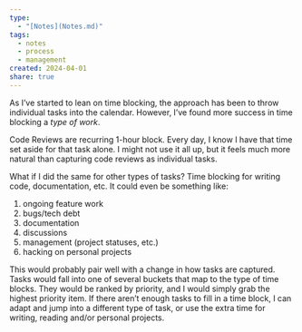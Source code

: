 ```yaml
---
type:
  - "[Notes](Notes.md)"
tags:
  - notes
  - process
  - management
created: 2024-04-01
share: true
---
```


As I’ve started to lean on time blocking, the approach has been to throw individual tasks into the calendar. However, I’ve found more success in time blocking a *type of work*. 

Code Reviews are recurring 1-hour block. Every day, I know I have that time set aside for that task alone. I might not use it all up, but it feels much more natural than capturing code reviews as individual tasks.

What if I did the same for other types of tasks? Time blocking for writing code, documentation, etc. It could even be something like:

1. ongoing feature work
2. bugs/tech debt
3. documentation
4. discussions
5. management (project statuses, etc.)
6. hacking on personal projects

This would probably pair well with a change in how tasks are captured. Tasks would fall into one of several buckets that map to the type of time blocks. They would be ranked by priority, and I would simply grab the highest priority item. If there aren’t enough tasks to fill in a time block, I can adapt and jump into a different type of task, or use the extra time for writing, reading and/or personal projects.
